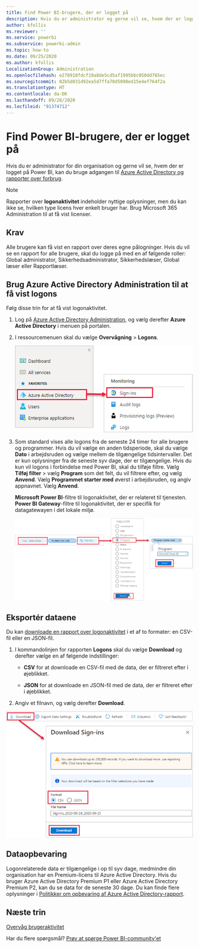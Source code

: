 ```yaml
---
title: Find Power BI-brugere, der er logget på
description: Hvis du er administrator og gerne vil se, hvem der er logget på Power BI, kan du bruge adgangen til Azure Active Directory og rapporter over forbrug/
author: kfollis
ms.reviewer: ''
ms.service: powerbi
ms.subservice: powerbi-admin
ms.topic: how-to
ms.date: 09/25/2020
ms.author: kfollis
LocalizationGroup: Administration
ms.openlocfilehash: e278918fdcf19a8de5cd5af1995bbc050dd765ec
ms.sourcegitcommit: 02b5d031d92ea5d7ffa70d5098ed15e4ef764f2a
ms.translationtype: HT
ms.contentlocale: da-DK
ms.lasthandoff: 09/26/2020
ms.locfileid: "91374712"
---
```

# <a name="find-power-bi-users-that-have-signed-in"></a>Find Power BI-brugere, der er logget på

Hvis du er administrator for din organisation og gerne vil se, hvem der er logget på Power BI, kan du bruge adgangen til [Azure Active Directory og rapporter over forbrug](/azure/active-directory/reports-monitoring/concept-sign-ins).

> [!NOTE]
> Rapporter over **logonaktivitet** indeholder nyttige oplysninger, men du kan ikke se, hvilken type licens hver enkelt bruger har. Brug Microsoft 365 Administration til at få vist licenser.

## <a name="requirements"></a>Krav

Alle brugere kan få vist en rapport over deres egne pålogninger. Hvis du vil se en rapport for alle brugere, skal du logge på med en af følgende roller: Global administrator, Sikkerhedsadministrator, Sikkerhedslæser, Global læser eller Rapportlæser.

## <a name="use-the-azure-active-directory-admin-center-to-view-sign-ins"></a>Brug Azure Active Directory Administration til at få vist logons

Følg disse trin for at få vist logonaktivitet.

1. Log på [Azure Active Directory Administration](https://aad.portal.azure.com), og vælg derefter **Azure Active Directory** i menuen på portalen.

1. I ressourcemenuen skal du vælge **Overvågning** > **Logons**.
   
    ![Skærmbillede af Azure Active Directory Administration, hvor logonmuligheder er fremhævet.](media/service-admin-access-usage/azure-portal-sign-ins.png)

1. Som standard vises alle logons fra de seneste 24 timer for alle brugere og programmer. Hvis du vil vælge en anden tidsperiode, skal du vælge **Dato** i arbejdsruden og vælge mellem de tilgængelige tidsintervaller. Det er kun oplysninger fra de seneste syv dage, der er tilgængelige. Hvis du kun vil logons i forbindelse med Power BI, skal du tilføje filtre. Vælg **Tilføj filter** > vælg **Program** som det felt, du vil filtrere efter, og vælg **Anvend**. Vælg **Programmet starter med** øverst i arbejdsruden, og angiv appnavnet. Vælg **Anvend**.

    **Microsoft Power BI**-filtre til logonaktivitet, der er relateret til tjenesten. **Power BI Gateway**-filtre til logonaktivitet, der er specifik for datagatewayen i det lokale miljø.
   
    ![Skærmbillede af filteret for logonaktivitet med feltet Programmer fremhævet.](media/service-admin-access-usage/sign-in-filter.png)

## <a name="export-the-data"></a>Eksportér dataene

Du kan [downloade en rapport over logonaktivitet](/azure/active-directory/reports-monitoring/quickstart-download-sign-in-report) i et af to formater: en CSV-fil eller en JSON-fil.

1. I kommandolinjen for rapporten **Logons** skal du vælge **Download** og derefter vælge en af følgende indstillinger:

   * **CSV** for at downloade en CSV-fil med de data, der er filtreret efter i øjeblikket.

   * **JSON** for at downloade en JSON-fil med de data, der er filtreret efter i øjeblikket.

2. Angiv et filnavn, og vælg derefter **Download**.

![Skærmbillede af dataeksporten med indstillingen Download fremhævet.](media/service-admin-access-usage/download-sign-in-data-csv.png)

## <a name="data-retention"></a>Dataopbevaring

Logonrelaterede data er tilgængelige i op til syv dage, medmindre din organisation har en Premium-licens til Azure Active Directory. Hvis du bruger Azure Active Directory Premium P1 eller Azure Active Directory Premium P2, kan du se data for de seneste 30 dage. Du kan finde flere oplysninger i [Politikker om opbevaring af Azure Active Directory-rapport](/azure/active-directory/reports-monitoring/reference-reports-data-retention).

## <a name="next-steps"></a>Næste trin

[Overvåg brugeraktivitet](service-admin-auditing.md)

Har du flere spørgsmål? [Prøv at spørge Power BI-community'et](https://community.powerbi.com/)